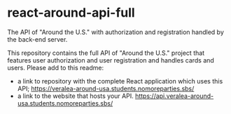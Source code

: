 # react-around-api-full
The API of "Around the U.S." with authorization and registration handled by the back-end server.

This repository contains the full API of "Around the U.S." project that features user authorization and user registration and handles cards and users. Please add to this readme:
* a link to repository with the complete React application which uses this API;
https://veralea-around-usa.students.nomoreparties.sbs/
* a link to the website that hosts your API.
https://api.veralea-around-usa.students.nomoreparties.sbs/
